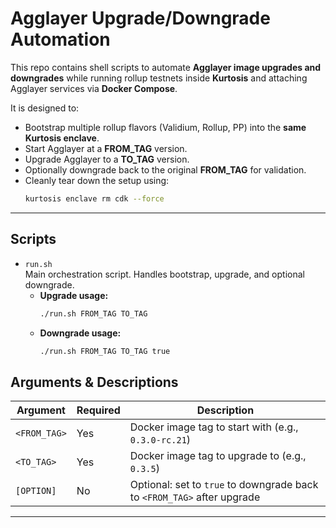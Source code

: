# Agglayer Upgrade/Downgrade Automation

This repo contains shell scripts to automate **Agglayer image upgrades and downgrades** while running rollup testnets inside **Kurtosis** and attaching Agglayer services via **Docker Compose**.

It is designed to:

- Bootstrap multiple rollup flavors (Validium, Rollup, PP) into the **same Kurtosis enclave**.
- Start Agglayer at a **FROM_TAG** version.
- Upgrade Agglayer to a **TO_TAG** version.
- Optionally downgrade back to the original **FROM_TAG** for validation.
- Cleanly tear down the setup using:
  ```bash
  kurtosis enclave rm cdk --force

---

##  Scripts

- `run.sh`  
  Main orchestration script. Handles bootstrap, upgrade, and optional downgrade.  
  - **Upgrade usage:**  
    ```bash
    ./run.sh FROM_TAG TO_TAG
    ```
  - **Downgrade usage:**  
    ```bash
    ./run.sh FROM_TAG TO_TAG true
    ```

##  Arguments & Descriptions

| Argument               | Required | Description |
|------------------------|----------|-------------|
| `<FROM_TAG>`           |    Yes   | Docker image tag to start with (e.g., `0.3.0-rc.21`)|
| `<TO_TAG>`             |    Yes   | Docker image tag to upgrade to (e.g., `0.3.5`)|
| `[OPTION]`             |     No   | Optional: set to `true` to  downgrade back to `<FROM_TAG>` after upgrade |

---



